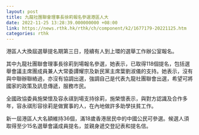```yaml
---
layout: post
title: 九龍社團聯會理事長徐莉報名參選港區人大
date: 2022-11-25 13:28:39.000000000 +08:00
link: https://news.rthk.hk/rthk/ch/component/k2/1677179-20221125.htm
categories: rthk
---
```


港區人大換屆選舉提名期第三日，陸續有人到上環的選舉工作辦公室報名。

其中九龍社團聯會理事長徐莉到場報名參選，她表示，已取得118個提名，包括選舉會議主席團成員兼人大常委譚耀宗及新民黨主席葉劉淑儀的支持。她表示，沒有與中聯辦聯絡過，亦沒有協調出選，強調自己是代表九龍社團聯會出選，希望可將國家的政策及訊息傳遞，服務市民。

全國政協委員施榮懷及容永祺到場支持徐莉，施榮懷表示，與對方認識及合作多年，容永祺形容徐莉是做實事的人，在內地做許多助學扶貧工作。

新一屆港區人大名額維持36個，滿18歲香港居民中的中國公民可參選。候選人須取得至少15名選舉會議成員提名，並親身遞交登記表和提名信。
